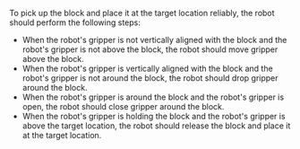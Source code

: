 To pick up the block and place it at the target location reliably, the robot should perform the following steps:
- When the robot's gripper is not vertically aligned with the block and the robot's gripper is not above the block, the robot should move gripper above the block.
- When the robot's gripper is vertically aligned with the block and the robot's gripper is not around the block, the robot should drop gripper around the block.
- When the robot's gripper is around the block and the robot's gripper is open, the robot should close gripper around the block.
- When the robot's gripper is holding the block and the robot's gripper is above the target location, the robot should release the block and place it at the target location.